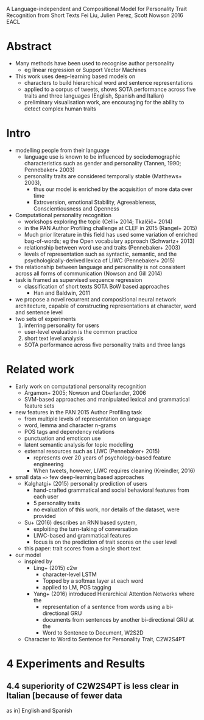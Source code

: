 A Language-independent and Compositional Model
  for Personality Trait Recognition from Short Texts
Fei Liu, Julien Perez, Scott Nowson
2016 EACL

# Abstract

* Many methods have been used to recognise author personality
  * eg linear regression or Support Vector Machines
* This work uses deep-learning based models on
  * characters to build hierarchical word and sentence representations
  * applied to a corpus of tweets, shows SOTA performance across
    five traits and three languages (English, Spanish and Italian)
  * preliminary visualisation work, are encouraging for the ability to detect
    complex human traits

# Intro

* modelling people from their language
  * language use is known to be influenced by sociodemographic characteristics
    such as gender and personality (Tannen, 1990; Pennebaker+ 2003)
  * personality traits are considered temporally stable (Matthews+ 2003),
    * thus our model is enriched by the acquisition of more data over time
    * Extroversion, emotional Stability, Agreeableness, Conscientiousness and
      Openness
* Computational personality recognition
  * workshops exploring the topic (Celli+ 2014; Tkalčič+ 2014)
  * in the PAN Author Profiling challenge at CLEF in 2015 (Rangel+ 2015)
  * Much prior literature in this field has used some variation of enriched
    bag-of-words; eg the Open vocabulary approach (Schwartz+ 2013)
  * relationship between word use and traits (Pennebaker+ 2003)
  * levels of representation such as syntactic, semantic, and the
    psychologically-derived lexica of LIWC (Pennebaker+ 2015)
* the relationship between language and personality is
  not consistent across all forms of communication (Nowson and Gill 2014)
* task is framed as supervised sequence regression
  * classification of short texts SOTA BoW based approaches
    * Han and Baldwin, 2011
* we propose a novel recurrent and compositional neural network architecture,
  capable of constructing representations at character, word and sentence level
* two sets of experiments
  1. inferring personality for users
    * user-level evaluation is the common practice
  2. short text level analysis
  * SOTA performance across five personality traits and three langs

# Related work

* Early work on computational personality recognition
  * Argamon+ 2005; Nowson and Oberlander, 2006
  * SVM-based approaches and manipulated lexical and grammatical feature sets
* new features in the PAN 2015 Author Profiling task
  * from multiple levels of representation on language
  * word, lemma and character n-grams
  * POS tags and dependency relations
  * punctuation and emoticon use
  * latent semantic analysis for topic modelling
  * external resources such as LIWC (Pennebaker+ 2015)
    * represents over 20 years of psychology-based feature engineering
    * When tweets, however, LIWC requires cleaning (Kreindler, 2016)
* small data `=>` few deep-learning based approaches
  * Kalghatgi+ (2015) personality prediction of users
    * hand-crafted grammatical and social behavioral features from each user
    * 5 personality traits
    * no evaluation of this work, nor details of the dataset, were provided
  * Su+ (2016) describes an RNN based system,
    * exploiting the turn-taking of conversation
    * LIWC-based and grammatical features
    * focus is on the prediction of trait scores on the user level
  * this paper: trait scores from a single short text
* our model
  * inspired by
    * Ling+ (2015) c2w
      * character-level LSTM
      * Topped by a softmax layer at each word
      * applied to LM, POS tagging
    * Yang+ (2016) introduced Hierarchical Attention Networks where the
      * representation of a sentence from words using a bi-directional GRU
      * documents from sentences by another bi-directional GRU at the
      * Word to Sentence to Document, W2S2D
  * Character to Word to Sentence for Personality Trait, C2W2S4PT

# 4 Experiments and Results

## 4.4 superiority of C2W2S4PT is less clear in Italian [because of fewer data
as in] English and Spanish
